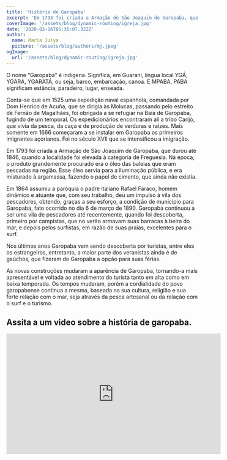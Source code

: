 ```yaml
---
title: 'História de Garopaba'
excerpt: 'Em 1793 foi criada a Armação de São Joaquim de Garopaba, que durou até 1846, quando a localidade foi elevada à categoria de Freguesia ...'
coverImage: '/assets/blog/dynamic-routing/igreja.jpg'
date: '2020-03-16T05:35:07.322Z'
author:
  name: Maria Julya
  picture: '/assets/blog/authors/mj.jpeg'
ogImage:
  url: '/assets/blog/dynamic-routing/igreja.jpg'
---
```

<div class="md:text-justify space-y-4" >

<p class="text-lg font-semibold ">
O nome “Garopaba” é indígena. Significa, em Guarani, língua local YGÁ, YGARA, YGARATÁ, ou seja, barco, embarcação, canoa. E MPABA, PABA significam estância, paradeiro, lugar, enseada.</p>

<p>
Conta-se que em 1525 uma expedição naval espanhola, comandada por Dom Henrico de Acuña, que se dirigia às Molucas, passando pelo estreito de Fernão de Magalhães, foi obrigada a se refugiar na Baía de Garopaba, fugindo de um temporal. Os expedicionários encontraram ali a tribo Carijó, que vivia da pesca, da caça e de produção de verduras e raízes. Mais somente em 1666 começaram a se instalar em Garopaba os primeiros imigrantes açorianos. Foi no século XVII que se intensificou a imigração.</p>
<p class="text-lg font-semibold ">
Em 1793 foi criada a Armação de São Joaquim de Garopaba, que durou até 1846, quando a localidade foi elevada à categoria de Freguesia. Na época, o produto grandemente procurado era o óleo das baleias que eram pescadas na região. Esse óleo servia para a iluminação pública, e era misturado à argamassa, fazendo o papel de cimento, que ainda não existia.
</p>
<p>
Em 1864 assumiu a paróquia o padre italiano Rafael Faraco, homem dinâmico e atuante que, com seu trabalho, deu um impulso à vila dos pescadores, obtendo, graças a seu esforço, a condição de município para Garopaba, fato ocorrido no dia 6 de março de 1890. Garopaba continuou a ser uma vila de pescadores até recentemente, quando foi descoberta, primeiro por campistas, que no verão armavam suas barracas à beira do mar, e depois pelos surfistas, em razão de suas praias, excelentes para o surf.</p>
<p class="text-lg font-semibold ">
Nos últimos anos Garopaba vem sendo descoberta por turistas, entre eles os estrangeiros, entretanto, a maior parte dos veranistas ainda é de gaúchos, que fizeram de Garopaba a opção para suas férias.</p>
<p>
As novas construções mudaram a aparência de Garopaba, tornando-a mais apresentável e voltada ao atendimento do turista tanto em alta como em baixa temporada. Os tempos mudaram, porém a cordialidade do povo garopabense continua a mesma, baseada na sua cultura, religião e sua forte relação com o mar, seja através da pesca artesanal ou da relação com o surf e o turismo.</p>
</div>

## Assita a um video sobre a história de garopaba.

<iframe width="560" height="315" src="https://www.youtube.com/embed/lksW-68AvF8" title="YouTube video player" frameborder="0" allow="accelerometer; autoplay; clipboard-write; encrypted-media; gyroscope; picture-in-picture" allowfullscreen></iframe>